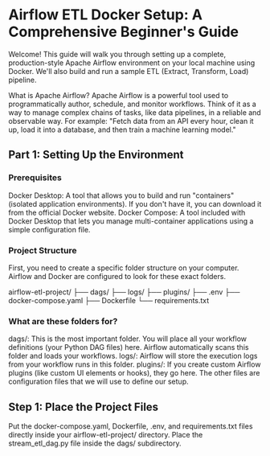 # Airflow ETL Docker Setup: A Comprehensive Beginner's Guide

Welcome! This guide will walk you through setting up a complete, production-style Apache Airflow environment on your local machine using Docker. We'll also build and run a sample ETL (Extract, Transform, Load) pipeline.

What is Apache Airflow?
Apache Airflow is a powerful tool used to programmatically author, schedule, and monitor workflows. Think of it as a way to manage complex chains of tasks, like data pipelines, in a reliable and observable way. For example: "Fetch data from an API every hour, clean it up, load it into a database, and then train a machine learning model."

## Part 1: Setting Up the Environment
### Prerequisites
Docker Desktop: A tool that allows you to build and run "containers" (isolated application environments). If you don't have it, you can download it from the official Docker website.
Docker Compose: A tool included with Docker Desktop that lets you manage multi-container applications using a simple configuration file.

### Project Structure
First, you need to create a specific folder structure on your computer. Airflow and Docker are configured to look for these exact folders.

airflow-etl-project/
├── dags/
├── logs/
├── plugins/
├── .env
├── docker-compose.yaml
├── Dockerfile
└── requirements.txt

### What are these folders for?

dags/: This is the most important folder. You will place all your workflow definitions (your Python DAG files) here. Airflow automatically scans this folder and loads your workflows.
logs/: Airflow will store the execution logs from your workflow runs in this folder.
plugins/: If you create custom Airflow plugins (like custom UI elements or hooks), they go here.
The other files are configuration files that we will use to define our setup.

## Step 1: Place the Project Files

Put the docker-compose.yaml, Dockerfile, .env, and requirements.txt files directly inside your airflow-etl-project/ directory. Place the stream_etl_dag.py file inside the dags/ subdirectory.
